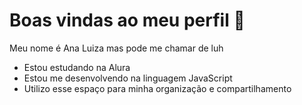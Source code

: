 # Boas vindas ao meu perfil 🌷

Meu nome é Ana Luiza mas pode me chamar de luh


- Estou estudando na Alura
- Estou me desenvolvendo na linguagem JavaScript
- Utilizo esse espaço para minha organização e compartilhamento
